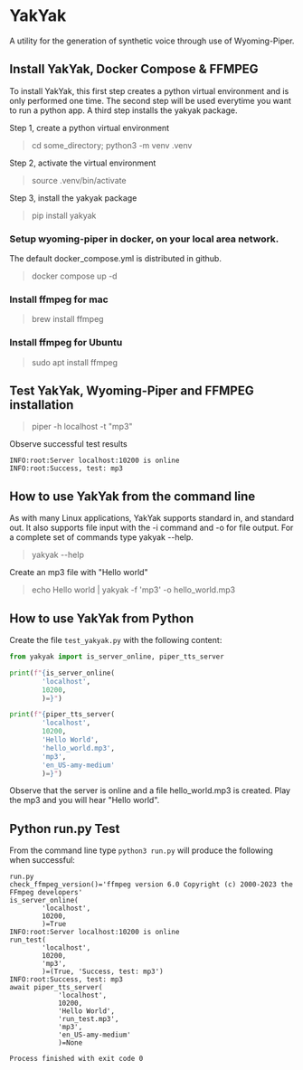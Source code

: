 # YakYak
A utility for the generation of synthetic voice through use of Wyoming-Piper.

## Install YakYak, Docker Compose & FFMPEG
To install YakYak, this first step creates a python virtual environment and is only performed one time. The second step 
will be used everytime you want to run a python app.  A third step installs the yakyak package.

Step 1, create a python virtual environment  
> cd some_directory; python3 -m venv .venv

Step 2, activate the virtual environment
> source .venv/bin/activate

Step 3, install the yakyak package
> pip install yakyak
 
### Setup wyoming-piper in docker, on your local area network.   
The default docker_compose.yml is distributed in github.  
> docker compose up -d
 
### Install ffmpeg for mac  
> brew install ffmpeg
 
### Install ffmpeg for Ubuntu  
> sudo apt install ffmpeg
 
## Test YakYak, Wyoming-Piper and FFMPEG installation
> piper -h localhost -t "mp3"
 
Observe successful test results  

```text
INFO:root:Server localhost:10200 is online
INFO:root:Success, test: mp3
```

## How to use YakYak from the command line
As with many Linux applications, YakYak supports standard in, and standard out. It also supports file input with the -i command and -o for file output. For a complete set of commands type yakyak --help.
> yakyak --help

Create an mp3 file with "Hello world"
> echo Hello world | yakyak -f 'mp3' -o hello_world.mp3


## How to use YakYak from Python
Create the file `test_yakyak.py` with the following content:  
```python
from yakyak import is_server_online, piper_tts_server

print(f"{is_server_online(
        'localhost', 
        10200, 
        )=}")

print(f"{piper_tts_server(
        'localhost', 
        10200, 
        'Hello World',
        'hello_world.mp3',
        'mp3',
        'en_US-amy-medium'
        )=}")
```
Observe that the server is online and a file hello_world.mp3 is created. Play the mp3 and you will hear "Hello world".

## Python run.py Test

From the command line type `python3 run.py` will produce the following when successful:

```text
run.py 
check_ffmpeg_version()='ffmpeg version 6.0 Copyright (c) 2000-2023 the FFmpeg developers'
is_server_online(
        'localhost', 
        10200, 
        )=True
INFO:root:Server localhost:10200 is online
run_test(
        'localhost', 
        10200, 
        'mp3',
        )=(True, 'Success, test: mp3')
INFO:root:Success, test: mp3
await piper_tts_server(
            'localhost', 
            10200, 
            'Hello World',
            'run_test.mp3',
            'mp3',
            'en_US-amy-medium'
            )=None

Process finished with exit code 0
```
